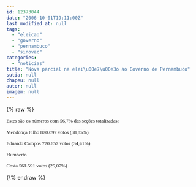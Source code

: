 ```yaml
---
id: 12373044
date: "2006-10-01T19:11:00Z"
last_modified_at: null
tags:
  - "eleicao"
  - "governo"
  - "pernambuco"
  - "sinovac"
categories:
  - "noticias"
title: "Nova parcial na elei\u00e7\u00e3o ao Governo de Pernambuco"
sutia: null
chapeu: null
autor: null
imagem: null
---
```

{\% raw %}
<p><P><FONT size=2><FONT face=Verdana>Estes são os números com 56,7% das seções totalizadas:</FONT></P></p>
<p><P><FONT face=Verdana>Mendonça Filho 870.097 votos (38,85%)</FONT></P></p>
<p><P><FONT face=Verdana>Eduardo Campos 770.657 votos (34,41%)</FONT></P></p>
<p><P><FONT face=Verdana>Humberto</p>
<p> Costa 561.591 votos (25,07%)</FONT></P></FONT> </p>
{\% endraw %}